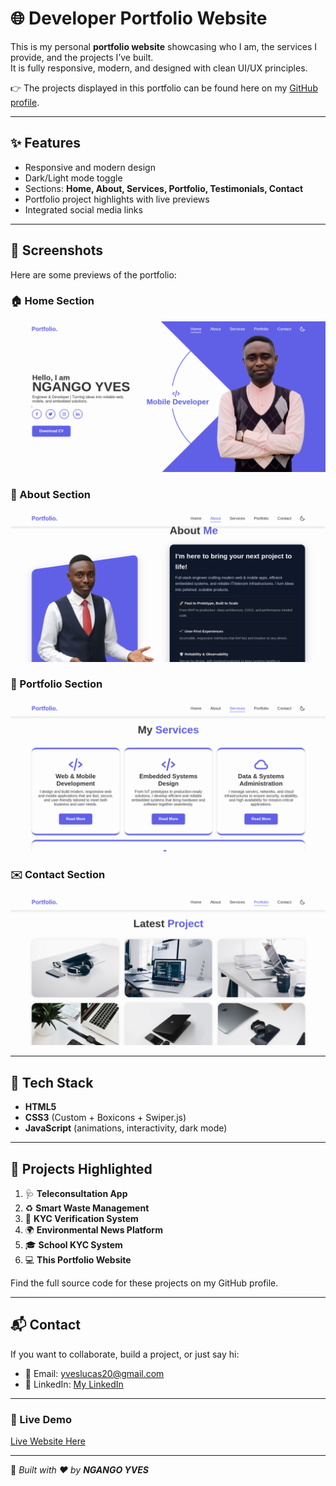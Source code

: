 # 🌐 Developer Portfolio Website  

This is my personal **portfolio website** showcasing who I am, the services I provide, and the projects I’ve built.  
It is fully responsive, modern, and designed with clean UI/UX principles.  

👉 The projects displayed in this portfolio can be found here on my [GitHub profile](https://https://github.com/NGANGOYves/).  

---

## ✨ Features  

- Responsive and modern design  
- Dark/Light mode toggle  
- Sections: **Home, About, Services, Portfolio, Testimonials, Contact**  
- Portfolio project highlights with live previews  
- Integrated social media links  

---

## 📸 Screenshots  

Here are some previews of the portfolio:  

### 🏠 Home Section  
![Home Screenshot](assets/images/5.png)  

### 👤 About Section  
![About Screenshot](assets/images/4.png)  

### 💼 Portfolio Section  
![Portfolio Screenshot](assets/images/3.png)  

### ✉️ Contact Section  
![Contact Screenshot](assets/images/2.png)  

---

## 🚀 Tech Stack  

- **HTML5**  
- **CSS3** (Custom + Boxicons + Swiper.js)  
- **JavaScript** (animations, interactivity, dark mode)  

---

## 📂 Projects Highlighted  

1. 🩺 **Teleconsultation App**  
2. ♻️ **Smart Waste Management**  
3. 🔐 **KYC Verification System**  
4. 🌍 **Environmental News Platform**  
5. 🎓 **School KYC System**  
6. 💻 **This Portfolio Website**  

Find the full source code for these projects on my GitHub profile.  

---

## 📬 Contact  

If you want to collaborate, build a project, or just say hi:  

- 📧 Email: yveslucas20@gmail.com 
- 💼 LinkedIn: [My LinkedIn](https://www.linkedin.com/in/ngango-yves-636209300/)  


---

### 🔗 Live Demo  

[Live Website Here](https://ngangoyves.github.io/Fullstack-Portfolio/#home)  

---

📌 *Built with ❤️ by **NGANGO YVES***  
